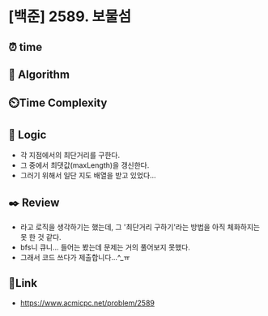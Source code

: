 # [백준] 2589. 보물섬
 
## ⏰  **time**


## :pushpin: **Algorithm**


## ⏲️**Time Complexity**


## :round_pushpin: **Logic**
- 각 지점에서의 최단거리를 구한다.
- 그 중에서 최댓값(maxLength)을 갱신한다.
- 그러기 위해서 일단 지도 배열을 받고 있었다... 

## :black_nib: **Review**
- 라고 로직을 생각하기는 했는데, 그 '최단거리 구하기'라는 방법을 아직 체화하지는 못 한 것 같다.
- bfs니 큐니... 들어는 봤는데 문제는 거의 풀어보지 못했다.
- 그래서 코드 쓰다가 제출합니다...^_ㅠ 

## 📡**Link**
- https://www.acmicpc.net/problem/2589
